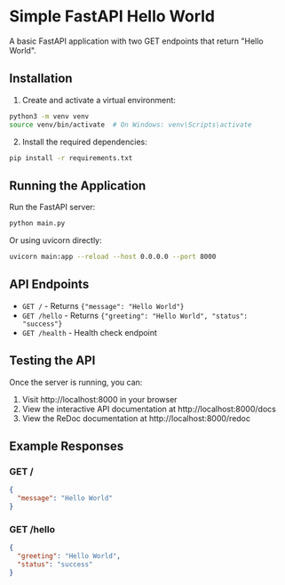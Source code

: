 # Simple FastAPI Hello World

A basic FastAPI application with two GET endpoints that return "Hello World".

## Installation

1. Create and activate a virtual environment:
```bash
python3 -m venv venv
source venv/bin/activate  # On Windows: venv\Scripts\activate
```

2. Install the required dependencies:
```bash
pip install -r requirements.txt
```

## Running the Application

Run the FastAPI server:
```bash
python main.py
```

Or using uvicorn directly:
```bash
uvicorn main:app --reload --host 0.0.0.0 --port 8000
```

## API Endpoints

- `GET /` - Returns `{"message": "Hello World"}`
- `GET /hello` - Returns `{"greeting": "Hello World", "status": "success"}`
- `GET /health` - Health check endpoint

## Testing the API

Once the server is running, you can:

1. Visit http://localhost:8000 in your browser
2. View the interactive API documentation at http://localhost:8000/docs
3. View the ReDoc documentation at http://localhost:8000/redoc

## Example Responses

### GET /
```json
{
  "message": "Hello World"
}
```

### GET /hello
```json
{
  "greeting": "Hello World",
  "status": "success"
}
```
